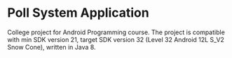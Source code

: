 # Poll System Application
College project for Android Programming course.
The project is compatible with min SDK version 21, target SDK version 32 (Level 32 Android 12L	S_V2	Snow Cone), written in Java 8.

